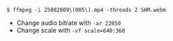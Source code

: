 ```
$ ffmpeg -i 25082009\(005\).mp4 -threads 2 SHM.webm
```

* Change audio bitrate with `-ar 22050`
* Change scale with `-vf scale=640:360`
